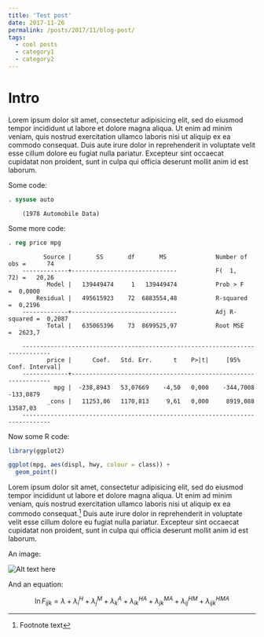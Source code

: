```yaml
---
title: 'Test post'
date: 2017-11-26
permalink: /posts/2017/11/blog-post/
tags:
  - cool posts
  - category1
  - category2
---
```



# Intro


Lorem ipsum dolor sit amet, consectetur adipisicing elit, sed do eiusmod
tempor incididunt ut labore et dolore magna aliqua. Ut enim ad minim veniam,
quis nostrud exercitation ullamco laboris nisi ut aliquip ex ea commodo
consequat. Duis aute irure dolor in reprehenderit in voluptate velit esse
cillum dolore eu fugiat nulla pariatur. Excepteur sint occaecat cupidatat non
proident, sunt in culpa qui officia deserunt mollit anim id est laborum.

Some code:
        
```stata
. sysuse auto 
```

        (1978 Automobile Data)


Some more code:
        
```stata
. reg price mpg
```


              Source |       SS       df       MS              Number of obs =      74
        -------------+------------------------------           F(  1,    72) =   20,26
               Model |   139449474     1   139449474           Prob > F      =  0,0000
            Residual |   495615923    72  6883554,48           R-squared     =  0,2196
        -------------+------------------------------           Adj R-squared =  0,2087
               Total |   635065396    73  8699525,97           Root MSE      =  2623,7

        ------------------------------------------------------------------------------
               price |      Coef.   Std. Err.      t    P>|t|     [95% Conf. Interval]
        -------------+----------------------------------------------------------------
                 mpg |  -238,8943   53,07669    -4,50   0,000    -344,7008   -133,0879
               _cons |   11253,06   1170,813     9,61   0,000     8919,088    13587,03
        ------------------------------------------------------------------------------


Now some R code:
```r
library(ggplot2)

ggplot(mpg, aes(displ, hwy, colour = class)) + 
  geom_point()
```

Lorem ipsum dolor sit amet, consectetur adipisicing elit, sed do eiusmod
tempor incididunt ut labore et dolore magna aliqua. Ut enim ad minim veniam,
quis nostrud exercitation ullamco laboris nisi ut aliquip ex ea commodo
consequat.[^1] Duis aute irure dolor in reprehenderit in voluptate velit esse
cillum dolore eu fugiat nulla pariatur. Excepteur sint occaecat cupidatat non
proident, sunt in culpa qui officia deserunt mollit anim id est laborum.


An image:

![Alt text here](/images/500x300.png "A title")


And an equation:

$$\ln F_{ijk} =  \lambda + \lambda_i^H + \lambda_j^M + \lambda_k^A + \lambda_{ik}^{HA} + \lambda_{jk}^{MA} + \lambda_{ij}^{HM} + \lambda_{ijk}^{HMA}$$

  

[^1]: Footnote text


